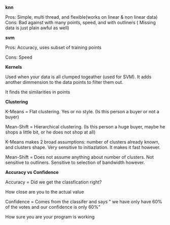 **knn**

Pros: Simple, multi thread, and flexible(works on linear & non linear data)  
Cons: Bad against with many points, speed, and with outliners ( Missing data is just plain awful as well)

**svm**

Pros: Accuracy, uses subset of training points

Cons: Speed


**Kernels**

Used when your data is all clumped togeather (used for SVM). It adds another dimmension to the data points to filter them out.

It finds the similarities in points


**Clustering**

K-Means = Flat clustering. Yes or no style. (Is this person a buyer or not a buyer)

Mean-Shift = Hierarchical clustering.  (Is this person a huge buyer, maybe he shops a little bit, or he does not shop at all)

K-Means makes 2 broad assumptions: number of clusters already known, and clusters shape. Very sensitive to initiazlation. It makes it fast however.

Mean-Shift = Does not assume anything about number of clusters. Not sensitive to outliners.  Sensitive to selection of bandwidth however. 

**Accuracy vs Confidence**

Accuracy = Did we get the classfication right?

How close are you to the actual value

Confidence = Comes from the classifer and says " we have only have 60% of the votes and our confidence is only 60%"

How sure you are your program is working

